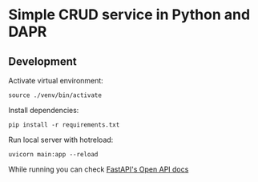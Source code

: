 # Simple CRUD service in Python and DAPR


## Development
Activate virtual environment:
```
source ./venv/bin/activate
```
Install dependencies:
```
pip install -r requirements.txt
```
Run local server with hotreload:
```
uvicorn main:app --reload
```

While running you can check [FastAPI's Open API docs](localhost:8000/docs)
